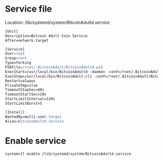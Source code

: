 
# Service file

Location: /lib/systemd/system/BitcoinAdultd.service

```apache
[Unit]
Description=Bitcoin Adult Coin Service
After=network.target

[Service]
User=root
Group=root
Type=forking
PIDFile=/root/.BitcoinAdult/BitcoinAdultd.pid
ExecStart=/usr/local/bin/BitcoinAdultd -daemon -conf=/root/.BitcoinAdult/BitcoinAdult.conf -datadir=/root/.BitcoinAdult
ExecStop=/usr/local/bin/BitcoinAdult-cli -conf=/root/.BitcoinAdult/BitcoinAdult.conf -datadir=/root/.BitcoinAdult stop
Restart=always
PrivateTmp=true
TimeoutStopSec=60s
TimeoutStartSec=10s
StartLimitInterval=120s
StartLimitBurst=5

[Install]
WantedBy=multi-user.target
Alias=BitcoinAdultd.service
```

# Enable service
```bash
systemctl enable /lib/systemd/system/BitcoinAdultd.service
```